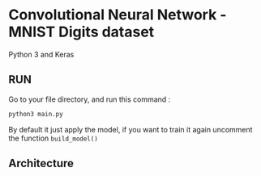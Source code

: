 # Convolutional Neural Network - MNIST Digits dataset
Python 3 and Keras

## RUN
Go to your file directory, and run this command :
```bash
python3 main.py
```
By default it just apply the model, if you want to train it again
uncomment the function ```build_model()```

## Architecture
